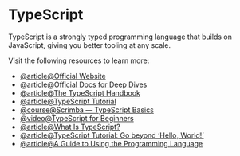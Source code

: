 # TypeScript

TypeScript is a strongly typed programming language that builds on JavaScript, giving you better tooling at any scale.

Visit the following resources to learn more:

- [@article@Official Website](https://www.typescriptlang.org/)
- [@article@Official Docs for Deep Dives](https://www.typescriptlang.org/docs/)
- [@article@The TypeScript Handbook](https://www.typescriptlang.org/docs/handbook/intro.html)
- [@article@TypeScript Tutorial](https://www.tutorialspoint.com/typescript/index.htm)
- [@course@Scrimba — TypeScript Basics](https://scrimba.com/learn/typescript)
- [@video@TypeScript for Beginners](https://www.youtube.com/watch?v=BwuLxPH8IDs)
- [@article@What Is TypeScript?](https://thenewstack.io/what-is-typescript/)
- [@article@TypeScript Tutorial: Go beyond ‘Hello, World!’](https://thenewstack.io/typescript-tutorial-go-beyond-hello-world/)
- [@article@A Guide to Using the Programming Language](https://thenewstack.io/typescript-tutorial-a-guide-to-using-the-programming-language/)
